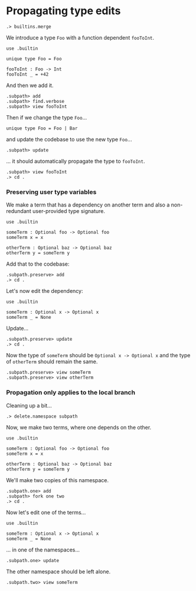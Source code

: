# Propagating type edits

```ucm:hide
.> builtins.merge
```

We introduce a type `Foo` with a function dependent `fooToInt`.

```unison
use .builtin

unique type Foo = Foo

fooToInt : Foo -> Int
fooToInt _ = +42
```

And then we add it.

```ucm
.subpath> add
.subpath> find.verbose
.subpath> view fooToInt
```

Then if we change the type `Foo`...

```unison
unique type Foo = Foo | Bar
```

and update the codebase to use the new type `Foo`...

```ucm
.subpath> update
```

... it should automatically propagate the type to `fooToInt`.

```ucm
.subpath> view fooToInt
.> cd .
```

### Preserving user type variables

We make a term that has a dependency on another term and also a non-redundant
user-provided type signature.

```unison
use .builtin

someTerm : Optional foo -> Optional foo
someTerm x = x

otherTerm : Optional baz -> Optional baz
otherTerm y = someTerm y
```

Add that to the codebase:

```ucm
.subpath.preserve> add
.> cd .
```

Let's now edit the dependency:

```unison
use .builtin

someTerm : Optional x -> Optional x
someTerm _ = None
```

Update...

```ucm
.subpath.preserve> update
.> cd .
```

Now the type of `someTerm` should be `Optional x -> Optional x` and the
type of `otherTerm` should remain the same.

```ucm
.subpath.preserve> view someTerm
.subpath.preserve> view otherTerm
```

### Propagation only applies to the local branch

Cleaning up a bit...

```ucm
.> delete.namespace subpath
```

Now, we make two terms, where one depends on the other.

```unison
use .builtin

someTerm : Optional foo -> Optional foo
someTerm x = x

otherTerm : Optional baz -> Optional baz
otherTerm y = someTerm y
```

We'll make two copies of this namespace.

```ucm
.subpath.one> add
.subpath> fork one two
.> cd .
```

Now let's edit one of the terms...

```unison
use .builtin

someTerm : Optional x -> Optional x
someTerm _ = None
```

... in one of the namespaces...

```ucm
.subpath.one> update
```

The other namespace should be left alone.

```ucm
.subpath.two> view someTerm
```
